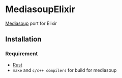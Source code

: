 # MediasoupElixir
 [Mediasoup](https://mediasoup.org/) port for Elixir

## Installation
### Requirement
  * [Rust](https://www.rust-lang.org/)
  * `make` and `c/c++ compilers` for build for mediasoup



